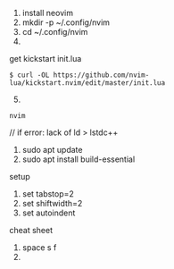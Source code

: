 1. install neovim
2. mkdir -p ~/.config/nvim
3. cd ~/.config/nvim
4. 
get kickstart init.lua
```
$ curl -OL https://github.com/nvim-lua/kickstart.nvim/edit/master/init.lua
```
5. 
```
nvim
```
// if error: lack of ld > lstdc++
1. sudo apt update
2. sudo apt install build-essential


setup
1. set tabstop=2
2. set shiftwidth=2
3. set autoindent

cheat sheet
1. space s f
2. 
